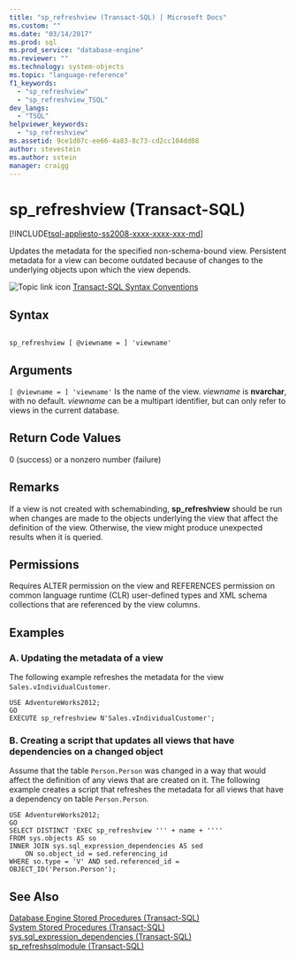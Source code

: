 ```yaml
---
title: "sp_refreshview (Transact-SQL) | Microsoft Docs"
ms.custom: ""
ms.date: "03/14/2017"
ms.prod: sql
ms.prod_service: "database-engine"
ms.reviewer: ""
ms.technology: system-objects
ms.topic: "language-reference"
f1_keywords: 
  - "sp_refreshview"
  - "sp_refreshview_TSQL"
dev_langs: 
  - "TSQL"
helpviewer_keywords: 
  - "sp_refreshview"
ms.assetid: 9ce1d07c-ee66-4a83-8c73-cd2cc104dd08
author: stevestein
ms.author: sstein
manager: craigg
---
```

# sp_refreshview (Transact-SQL)
[!INCLUDE[tsql-appliesto-ss2008-xxxx-xxxx-xxx-md](../../includes/tsql-appliesto-ss2008-xxxx-xxxx-xxx-md.md)]

  Updates the metadata for the specified non-schema-bound view. Persistent metadata for a view can become outdated because of changes to the underlying objects upon which the view depends.  
  
 ![Topic link icon](../../database-engine/configure-windows/media/topic-link.gif "Topic link icon") [Transact-SQL Syntax Conventions](../../t-sql/language-elements/transact-sql-syntax-conventions-transact-sql.md)  
  
## Syntax  
  
```  
  
sp_refreshview [ @viewname = ] 'viewname'   
```  
  
## Arguments  
`[ @viewname = ] 'viewname'`
 Is the name of the view. *viewname* is **nvarchar**, with no default. *viewname* can be a multipart identifier, but can only refer to views in the current database.  
  
## Return Code Values  
 0 (success) or a nonzero number (failure)  
  
## Remarks  
 If a view is not created with schemabinding, **sp_refreshview** should be run when changes are made to the objects underlying the view that affect the definition of the view. Otherwise, the view might produce unexpected results when it is queried.  
  
## Permissions  
 Requires ALTER permission on the view and REFERENCES permission on common language runtime (CLR) user-defined types and XML schema collections that are referenced by the view columns.  
  
## Examples  
  
### A. Updating the metadata of a view  
 The following example refreshes the metadata for the view `Sales.vIndividualCustomer`.  
  
```  
USE AdventureWorks2012;  
GO  
EXECUTE sp_refreshview N'Sales.vIndividualCustomer';  
```  
  
### B. Creating a script that updates all views that have dependencies on a changed object  
 Assume that the table `Person.Person` was changed in a way that would affect the definition of any views that are created on it. The following example creates a script that refreshes the metadata for all views that have a dependency on table `Person.Person`.  
  
```  
USE AdventureWorks2012;  
GO  
SELECT DISTINCT 'EXEC sp_refreshview ''' + name + ''''   
FROM sys.objects AS so   
INNER JOIN sys.sql_expression_dependencies AS sed   
    ON so.object_id = sed.referencing_id   
WHERE so.type = 'V' AND sed.referenced_id = OBJECT_ID('Person.Person');  
```  
  
## See Also  
 [Database Engine Stored Procedures &#40;Transact-SQL&#41;](../../relational-databases/system-stored-procedures/database-engine-stored-procedures-transact-sql.md)   
 [System Stored Procedures &#40;Transact-SQL&#41;](../../relational-databases/system-stored-procedures/system-stored-procedures-transact-sql.md)   
 [sys.sql_expression_dependencies &#40;Transact-SQL&#41;](../../relational-databases/system-catalog-views/sys-sql-expression-dependencies-transact-sql.md)   
 [sp_refreshsqlmodule &#40;Transact-SQL&#41;](../../relational-databases/system-stored-procedures/sp-refreshsqlmodule-transact-sql.md)  
  
  
